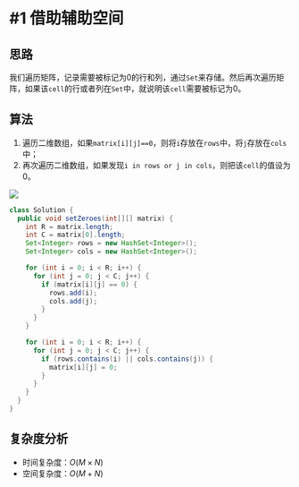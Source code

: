 # #1 借助辅助空间

## 思路

我们遍历矩阵，记录需要被标记为0的行和列，通过`Set`来存储。然后再次遍历矩阵，如果该`cell`的行或者列在`Set`中，就说明该`cell`需要被标记为0。

## 算法

1. 遍历二维数组，如果`matrix[i][j]==0`，则将`i`存放在`rows`中，将`j`存放在`cols`中；
2. 再次遍历二维数组，如果发现`i in rows or j in cols`，则把该`cell`的值设为0。

![](http://p6sh0jwf6.bkt.clouddn.com/2018-10-05-LeetCode%2073.%20Set%20Matrix%20Zeroes%20%20%E8%A7%A3%E6%B3%951.gif)

```java
class Solution {
  public void setZeroes(int[][] matrix) {
    int R = matrix.length;
    int C = matrix[0].length;
    Set<Integer> rows = new HashSet<Integer>();
    Set<Integer> cols = new HashSet<Integer>();

    for (int i = 0; i < R; i++) {
      for (int j = 0; j < C; j++) {
        if (matrix[i][j] == 0) {
          rows.add(i);
          cols.add(j);
        }
      }
    }

    for (int i = 0; i < R; i++) {
      for (int j = 0; j < C; j++) {
        if (rows.contains(i) || cols.contains(j)) {
          matrix[i][j] = 0;
        }
      }
    }
  }
}
```

## 复杂度分析

- 时间复杂度：$O(M\times N)$
- 空间复杂度：$O(M+N)$